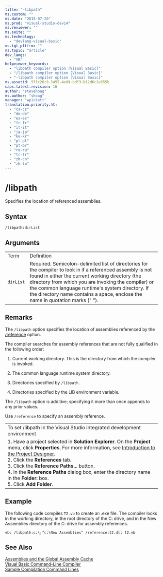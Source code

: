 ```yaml
---
title: "-libpath"
ms.custom: ""
ms.date: "2015-07-20"
ms.prod: "visual-studio-dev14"
ms.reviewer: ""
ms.suite: ""
ms.technology: 
  - "devlang-visual-basic"
ms.tgt_pltfrm: ""
ms.topic: "article"
dev_langs: 
  - "VB"
helpviewer_keywords: 
  - "libpath compiler option [Visual Basic]"
  - "/libpath compiler option [Visual Basic]"
  - "-libpath compiler option [Visual Basic]"
ms.assetid: 5f1c26c9-3455-4e89-bdf3-b12d6c2e655b
caps.latest.revision: 16
author: "stevehoag"
ms.author: "shoag"
manager: "wpickett"
translation.priority.ht: 
  - "cs-cz"
  - "de-de"
  - "es-es"
  - "fr-fr"
  - "it-it"
  - "ja-jp"
  - "ko-kr"
  - "pl-pl"
  - "pt-br"
  - "ru-ru"
  - "tr-tr"
  - "zh-cn"
  - "zh-tw"
---
```

# /libpath
Specifies the location of referenced assemblies.  
  
## Syntax  
  
```  
/libpath:dirList  
```  
  
## Arguments  
  
|||  
|-|-|  
|Term|Definition|  
|`dirList`|Required. Semicolon-delimited list of directories for the compiler to look in if a referenced assembly is not found in either the current working directory (the directory from which you are invoking the compiler) or the common language runtime's system directory. If the directory name contains a space, enclose the name in quotation marks (" ").|  
  
## Remarks  
 The `/libpath` option specifies the location of assemblies referenced by the [/reference](../../../visual-basic\reference\command-line-compiler/reference.md) option.  
  
 The compiler searches for assembly references that are not fully qualified in the following order:  
  
1.  Current working directory. This is the directory from which the compiler is invoked.  
  
2.  The common language runtime system directory.  
  
3.  Directories specified by `/libpath`.  
  
4.  Directories specified by the LIB environment variable.  
  
 The `/libpath` option is additive; specifying it more than once appends to any prior values.  
  
 Use `/reference` to specify an assembly reference.  
  
||  
|-|  
|To set /libpath in the Visual Studio integrated development environment|  
|1.  Have a project selected in **Solution Explorer**. On the **Project** menu, click **Properties**. For more information, see [Introduction to the Project Designer](http://msdn.microsoft.com/en-us/898dd854-c98d-430c-ba1b-a913ce3c73d7).<br />2.  Click the **References** tab.<br />3.  Click the **Reference Paths...** button.<br />4.  In the **Reference Paths** dialog box, enter the directory name in the **Folder:** box.<br />5.  Click **Add Folder**.|  
  
## Example  
 The following code compiles `T2.vb` to create an .exe file. The compiler looks in the working directory, in the root directory of the C: drive, and in the New Assemblies directory of the C: drive for assembly references.  
  
```  
vbc /libpath:c:\;"c:\New Assemblies" /reference:t2.dll t2.vb  
```  
  
## See Also  
 [Assemblies and the Global Assembly Cache](../Topic/Assemblies%20and%20the%20Global%20Assembly%20Cache%20\(C%23%20and%20Visual%20Basic\).md)   
 [Visual Basic Command-Line Compiler](../../../visual-basic\reference\command-line-compiler/index.md)   
 [Sample Compilation Command Lines](../../../visual-basic\reference\command-line-compiler/sample-compilation-command-lines.md)